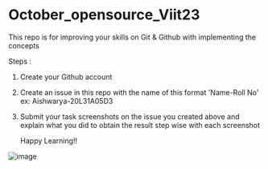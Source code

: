 # October_opensource_Viit23
This repo is for improving your skills on Git &amp; Github with implementing the concepts

Steps :
1) Create your Github account
2) Create an issue in this repo with the name of this format 'Name-Roll No'
   ex: Aishwarya-20L31A05D3
3) Submit your task screenshots on the issue you created above and explain what you did to obtain the result step wise with each screenshot

   Happy Learning!!


![image](https://github.com/HarshithaLakkoju/October_opensource_Viit23/assets/130141435/2ca3c7e1-cccb-4e64-90cd-7a4bdaa168be)
